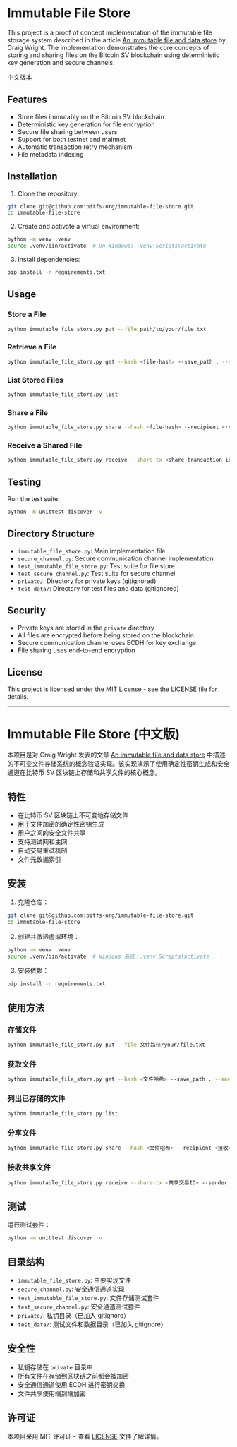 # Immutable File Store

This project is a proof of concept implementation of the immutable file storage system described in the article [An immutable file and data store](https://medium.com/swlh/an-immutable-file-and-data-store-36f67fc044d7) by Craig Wright. The implementation demonstrates the core concepts of storing and sharing files on the Bitcoin SV blockchain using deterministic key generation and secure channels.

[中文版本](#immutable-file-store-中文版)

## Features

- Store files immutably on the Bitcoin SV blockchain
- Deterministic key generation for file encryption
- Secure file sharing between users
- Support for both testnet and mainnet
- Automatic transaction retry mechanism
- File metadata indexing

## Installation

1. Clone the repository:
```bash
git clone git@github.com:bitfs-org/immutable-file-store.git
cd immutable-file-store
```

2. Create and activate a virtual environment:
```bash
python -m venv .venv
source .venv/bin/activate  # On Windows: .venv\Scripts\activate
```

3. Install dependencies:
```bash
pip install -r requirements.txt
```

## Usage

### Store a File

```bash
python immutable_file_store.py put --file path/to/your/file.txt
```

### Retrieve a File

```bash
python immutable_file_store.py get --hash <file-hash> --save_path . --save_name retrieved_file.txt
```

### List Stored Files

```bash
python immutable_file_store.py list
```

### Share a File

```bash
python immutable_file_store.py share --hash <file-hash> --recipient <recipient-public-key>
```

### Receive a Shared File

```bash
python immutable_file_store.py receive --share-tx <share-transaction-id> --sender <sender-public-key>
```

## Testing

Run the test suite:

```bash
python -m unittest discover -v
```

## Directory Structure

- `immutable_file_store.py`: Main implementation file
- `secure_channel.py`: Secure communication channel implementation
- `test_immutable_file_store.py`: Test suite for file store
- `test_secure_channel.py`: Test suite for secure channel
- `private/`: Directory for private keys (gitignored)
- `test_data/`: Directory for test files and data (gitignored)

## Security

- Private keys are stored in the `private` directory
- All files are encrypted before being stored on the blockchain
- Secure communication channel uses ECDH for key exchange
- File sharing uses end-to-end encryption

## License

This project is licensed under the MIT License - see the [LICENSE](LICENSE) file for details.

---

# Immutable File Store (中文版)

本项目是对 Craig Wright 发表的文章 [An immutable file and data store](https://medium.com/swlh/an-immutable-file-and-data-store-36f67fc044d7) 中描述的不可变文件存储系统的概念验证实现。该实现演示了使用确定性密钥生成和安全通道在比特币 SV 区块链上存储和共享文件的核心概念。

## 特性

- 在比特币 SV 区块链上不可变地存储文件
- 用于文件加密的确定性密钥生成
- 用户之间的安全文件共享
- 支持测试网和主网
- 自动交易重试机制
- 文件元数据索引

## 安装

1. 克隆仓库：
```bash
git clone git@github.com:bitfs-org/immutable-file-store.git
cd immutable-file-store
```

2. 创建并激活虚拟环境：
```bash
python -m venv .venv
source .venv/bin/activate  # Windows 系统：.venv\Scripts\activate
```

3. 安装依赖：
```bash
pip install -r requirements.txt
```

## 使用方法

### 存储文件

```bash
python immutable_file_store.py put --file 文件路径/your/file.txt
```

### 获取文件

```bash
python immutable_file_store.py get --hash <文件哈希> --save_path . --save_name 已下载文件.txt
```

### 列出已存储的文件

```bash
python immutable_file_store.py list
```

### 分享文件

```bash
python immutable_file_store.py share --hash <文件哈希> --recipient <接收者公钥>
```

### 接收共享文件

```bash
python immutable_file_store.py receive --share-tx <共享交易ID> --sender <发送者公钥>
```

## 测试

运行测试套件：

```bash
python -m unittest discover -v
```

## 目录结构

- `immutable_file_store.py`: 主要实现文件
- `secure_channel.py`: 安全通信通道实现
- `test_immutable_file_store.py`: 文件存储测试套件
- `test_secure_channel.py`: 安全通道测试套件
- `private/`: 私钥目录（已加入 gitignore）
- `test_data/`: 测试文件和数据目录（已加入 gitignore）

## 安全性

- 私钥存储在 `private` 目录中
- 所有文件在存储到区块链之前都会被加密
- 安全通信通道使用 ECDH 进行密钥交换
- 文件共享使用端到端加密

## 许可证

本项目采用 MIT 许可证 - 查看 [LICENSE](LICENSE) 文件了解详情。 